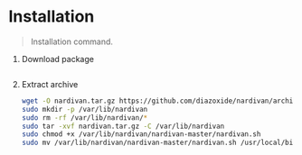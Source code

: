 # Installation

> Installation command.  
 
1. Download package
    ```bash
    ```
2. Extract archive
    ```bash
    wget -O nardivan.tar.gz https://github.com/diazoxide/nardivan/archive/master.tar.gz
    sudo mkdir -p /var/lib/nardivan
    sudo rm -rf /var/lib/nardivan/* 
    sudo tar -xvf nardivan.tar.gz -C /var/lib/nardivan 
    sudo chmod +x /var/lib/nardivan/nardivan-master/nardivan.sh 
    sudo mv /var/lib/nardivan/nardivan-master/nardivan.sh /usr/local/bin/nardivan
    ```
